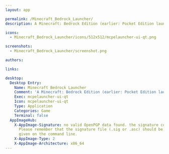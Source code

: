 ```yaml
---
layout: app

permalink: /Minecraft_Bedrock_Launcher/
description: A Minecraft: Bedrock Edition (earlier: Pocket Edition launcher)

icons:
  - Minecraft_Bedrock_Launcher/icons/512x512/mcpelauncher-ui-qt.png

screenshots:
  - Minecraft_Bedrock_Launcher/screenshot.png

authors:

links:

desktop:
  Desktop Entry:
    Name: Minecraft Bedrock Launcher
    Comment: 'A Minecraft: Bedrock Edition (earlier: Pocket Edition launcher)'
    Exec: mcpelauncher-ui-qt
    Icon: mcpelauncher-ui-qt
    Type: Application
    Categories: Game
    Terminal: false
  AppImageHub:
    X-AppImage-Signature: no valid OpenPGP data found. the signature could not be verified.
      Please remember that the signature file (.sig or .asc) should be the first file
      given on the command line.
    X-AppImage-Type: 2
    X-AppImage-Architecture: x86_64
---
```

